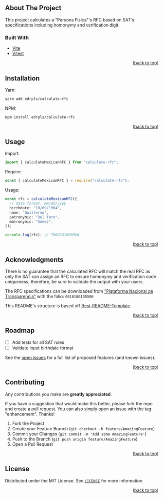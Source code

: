 <div id="top"></div>

## About The Project

This project calculates a "Persona Física"'s RFC based on SAT's specifications including homonymy and verification digit.

### Built With

- [Vite](https://vitejs.dev/)
- [Vitest](https://vitest.dev/)

<p align="right">(<a href="#top">back to top</a>)</p>

## Installation

Yarn:

```sh
yarn add edrpls/calculate-rfc
```

NPM:

```sh
npm install edrpls/calculate-rfc
```

<p align="right">(<a href="#top">back to top</a>)</p>

## Usage

Import:

```ts
import { calculateMexicanRFC } from "calculate-rfc";
```

Require:

```ts
const { calculateMexicanRFC } = require("calculate-rfc");
```

Usage:

```ts
const rfc = calculateMexicanRFC({
  // date format: mm/dd/yyyy
  birthdate: "10/09/1964",
  name: "Guillermo",
  patronymic: "Del Toro",
  matronymic: "Gómez",
});

console.log(rfc); // TOGG641009MGA
```

<p align="right">(<a href="#top">back to top</a>)</p>

## Acknowledgments

There is no guarantee that the calculated RFC will match the real RFC as only the SAT can assign an RFC to ensure homonymy and verification code uniqueness, therefore, be sure to validate the output with your users.

The RFC specifications can be downloaded from ["Plataforma Nacional de Transparencia"](https://www.infomex.org.mx/gobiernofederal/moduloPublico/moduloPublico.action) with the folio: `0610100135506`

This README's structure is based off [Best-README-Template](https://github.com/othneildrew/Best-README-Template)

<p align="right">(<a href="#top">back to top</a>)</p>

## Roadmap

- [ ] Add tests for all SAT rules
- [ ] Validate input birthdate format

See the [open issues](https://github.com/edrpls/calculate-rfc/issues) for a full list of proposed features (and known issues).

<p align="right">(<a href="#top">back to top</a>)</p>

## Contributing

Any contributions you make are **greatly appreciated**.

If you have a suggestion that would make this better, please fork the repo and create a pull request. You can also simply open an issue with the tag "enhancement".
Thanks!

1. Fork the Project
2. Create your Feature Branch (`git checkout -b feature/AmazingFeature`)
3. Commit your Changes (`git commit -m 'Add some AmazingFeature'`)
4. Push to the Branch (`git push origin feature/AmazingFeature`)
5. Open a Pull Request

<p align="right">(<a href="#top">back to top</a>)</p>

## License

Distributed under the MIT License. See [`LICENSE`](https://github.com/edrpls/calculate-rfc/blob/main/LICENSE) for more information.

<p align="right">(<a href="#top">back to top</a>)</p>
